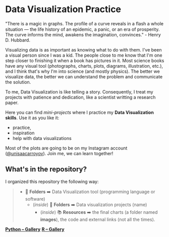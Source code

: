 # Data Visualization Practice
"There is a magic in graphs. The proﬁle of a curve reveals in a ﬂash a whole situation 
— the life history of an epidemic, a panic, or an era of prosperity. The curve informs 
the mind, awakens the imagination, convinces." - Henry D. Hubbard.

Visualizing data is as important as knowing what to do with them. I've been a visual 
person since I was a kid. The people close to me know that I'm one step closer to 
finishing it when a book has pictures in it. Most science books 
have any visual tool (photographs, charts, plots, diagrams, illustration, etc.), and I 
think that's why I'm into science (and mostly physics). The better we visualize data, 
the better we can understand the problem and communicate the solution.

To me, Data Visualization is like telling a story. Consequently, I treat my projects with 
patience and dedication, like a scientist writting a research paper.

Here you can find _mini-projects_ where I practice my **Data Visualization skills**. 
Use it as you like it:
* practice,
* inspiration
* help with data visualizations

Most of the plots are going to be on my Instagram account 
([@unisaacarroyov](https://www.instagram.com/unisaacarroyov/)). Join me, we can learn together!

## What's in the repository?
I organized this repository the following way:
> * :open_file_folder: **Folders** :arrow_right: Data Visualization tool (programming language or software)
>   * (_inside_) :open_file_folder: **Folders** :arrow_right: Data visualization projects (name)
>     * (_inside_) :books: **Resources** :arrow_right: the final charts (a folder named **images**), the code and external links (not all the times).

[**Python – Gallery**](https://github.com/isaacarroyov/data_visualization_practice/tree/master/Python)
[**R – Gallery**](https://github.com/isaacarroyov/data_visualization_practice/tree/master/R)